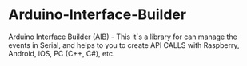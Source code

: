 # Arduino-Interface-Builder
Arduino Interface Builder (AIB) - This it´s a library for can manage the events in Serial, and helps to you to create API CALLS with Raspberry, Android, iOS, PC (C++, C#), etc.
